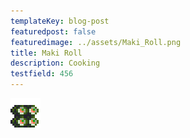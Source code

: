 ```yaml
---
templateKey: blog-post
featuredpost: false
featuredimage: ../assets/Maki_Roll.png
title: Maki Roll
description: Cooking
testfield: 456
---
```

![Maki Roll](../assets/Maki_Roll.png)